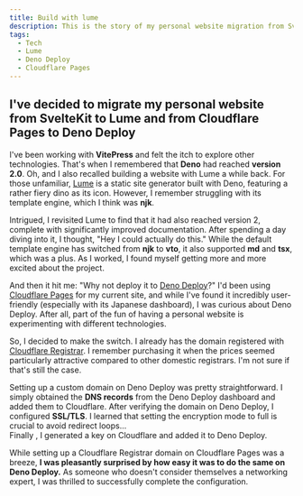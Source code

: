 ```yaml
---
title: Build with lume
description: This is the story of my personal website migration from SvelteKit to Lume.
tags:
  - Tech
  - Lume
  - Deno Deploy
  - Cloudflare Pages
---
```


## I've decided to migrate my personal website from SvelteKit to Lume and from Cloudflare Pages to Deno Deploy

I've been working with **VitePress** and felt the itch to explore other
technologies. That's when I remembered that **Deno** had reached **version
2.0**. Oh, and I also recalled building a website with Lume a while back. For
those unfamiliar, [Lume](https://lume.land) is a static site generator built
with Deno, featuring a rather fiery dino as its icon. However, I remember
struggling with its template engine, which I think was **njk**.

Intrigued, I revisited Lume to find that it had also reached version 2, complete
with significantly improved documentation. After spending a day diving into it,
I thought, "Hey I could actually do this." While the default template engine has
switched from **njk** to **vto**, it also supported **md** and **tsx**, which
was a plus. As I worked, I found myself getting more and more excited about the
project.

And then it hit me: "Why not deploy it to
[Deno Deploy](https://deno.com/deploy)?" I'd been using
[Cloudflare Pages](https://www.cloudflare.com/developer-platform/products/pages/)
for my current site, and while I've found it incredibly user-friendly
(especially with its Japanese dashboard), I was curious about Deno Deploy. After
all, part of the fun of having a personal website is experimenting with
different technologies.

So, I decided to make the switch. I already has the domain registered with
[Cloudflare Registrar](https://www.cloudflare.com/products/registrar/). I
remember purchasing it when the prices seemed particularly attractive compared
to other domestic registrars. I'm not sure if that's still the case.

Setting up a custom domain on Deno Deploy was pretty straightforward. I simply
obtained the **DNS records** from the Deno Deploy dashboard and added them to
Cloudflare. After verifying the domain on Deno Deploy, I configured **SSL/TLS**.
I learned that setting the encryption mode to full is crucial to avoid redirect
loops...\
Finally , I generated a key on Cloudflare and added it to Deno Deploy.

While setting up a Cloudflare Registrar domain on Cloudflare Pages was a breeze,
**I was pleasantly surprised by how easy it was to do the same on Deno Deploy.**
As someone who doesn't consider themselves a networking expert, I was thrilled
to successfully complete the configuration.
